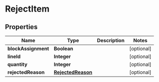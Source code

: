 
# RejectItem

## Properties
Name | Type | Description | Notes
------------ | ------------- | ------------- | -------------
**blockAssignment** | **Boolean** |  |  [optional]
**lineId** | **Integer** |  |  [optional]
**quantity** | **Integer** |  |  [optional]
**rejectedReason** | [**RejectedReason**](RejectedReason.md) |  |  [optional]



